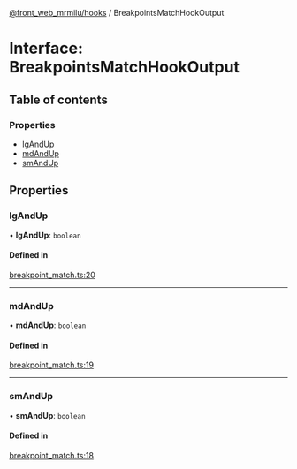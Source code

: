 [@front_web_mrmilu/hooks](../Hooks.md) / BreakpointsMatchHookOutput

# Interface: BreakpointsMatchHookOutput

## Table of contents

### Properties

- [lgAndUp](BreakpointsMatchHookOutput.md#lgandup)
- [mdAndUp](BreakpointsMatchHookOutput.md#mdandup)
- [smAndUp](BreakpointsMatchHookOutput.md#smandup)

## Properties

### lgAndUp

• **lgAndUp**: `boolean`

#### Defined in

[breakpoint_match.ts:20](https://github.com/mrmilu/front_web_mrmilu/blob/8fc805a/packages/hooks/src/breakpoint_match.ts#L20)

___

### mdAndUp

• **mdAndUp**: `boolean`

#### Defined in

[breakpoint_match.ts:19](https://github.com/mrmilu/front_web_mrmilu/blob/8fc805a/packages/hooks/src/breakpoint_match.ts#L19)

___

### smAndUp

• **smAndUp**: `boolean`

#### Defined in

[breakpoint_match.ts:18](https://github.com/mrmilu/front_web_mrmilu/blob/8fc805a/packages/hooks/src/breakpoint_match.ts#L18)
